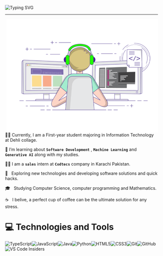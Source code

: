 <img src="https://readme-typing-svg.herokuapp.com?font=Righteous&size=35&duration=4000&pause=1000&random=false&width=500&height=70&lines=Hi+There!+%F0%9F%91%8B;I'm+Anas+Ahmed!" alt="Typing SVG" />
<hr>
<img align="right" alt="GIF" src="https://raw.githubusercontent.com/devSouvik/devSouvik/master/gif3.gif" width="500"/>
👨‍🎓 Currently, I am a First-year student majoring in Information Technology at Dehli collage.<br/>

🌱 I’m learning about **`Software Development`** , **`Machine Learning`** and **`Generative AI`** along with my studies.<br/>

👨‍💻 I am a **`sales`** intern at **`Codtecs`** company in Karachi Pakistan.<br/>

🤔 &nbsp; Exploring new technologies and developing software solutions and quick hacks.<br/>

 🎓 &nbsp; Studying Computer Science, computer programming and Mathematics.<br/>

☕ &nbsp; I belive, a perfect cup of coffee can be the ultimate solution for any stress. <br/>

# 💻 Technologies and Tools

<!-- https://github.com/Ileriayo/markdown-badges -->
![TypeScript](https://img.shields.io/badge/typescript-%23007ACC.svg?style=for-the-badge&logo=typescript&logoColor=white)![JavaScript](https://img.shields.io/badge/javascript-%23323330.svg?style=for-the-badge&logo=javascript&logoColor=%23F7DF1E)![Java](https://img.shields.io/badge/java-%23ED8B00.svg?style=for-the-badge&logo=openjdk&logoColor=white)![Python](https://img.shields.io/badge/python-3670A0?style=for-the-badge&logo=python&logoColor=ffdd54)![HTML5](https://img.shields.io/badge/html5-%23E34F26.svg?style=for-the-badge&logo=html5&logoColor=white)![CSS3](https://img.shields.io/badge/css3-%231572B6.svg?style=for-the-badge&logo=css3&logoColor=white)![Git](https://img.shields.io/badge/git-%23F05033.svg?style=for-the-badge&logo=git&logoColor=white)![GitHub](https://img.shields.io/badge/github-%23121011.svg?style=for-the-badge&logo=github&logoColor=white)![VS Code Insiders](https://img.shields.io/badge/VS%20Code%20Insiders-35b393.svg?style=for-the-badge&logo=visual-studio-code&logoColor=white)
<!---
anasahmedshaikh/anasahmedshaikh is a ✨ special ✨ repository because its `README.md` (this file) appears on your GitHub profile.
You can click the Preview link to take a look at your changes.
--->
